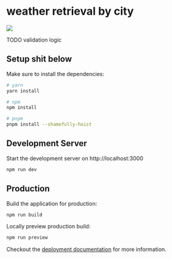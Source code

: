 # weather retrieval by city 

![](https://cdn.discordapp.com/attachments/701606472815083633/1159952257761149038/img.png?ex=6532e4b9&is=65206fb9&hm=c8bb18befa74cf4ed8b9d434d6661225cc771e50d3b375ffa39f5a790ae08c74&)

TODO validation logic 

## Setup shit below

Make sure to install the dependencies:

```bash
# yarn
yarn install

# npm
npm install

# pnpm
pnpm install --shamefully-hoist
```

## Development Server

Start the development server on http://localhost:3000

```bash
npm run dev
```

## Production

Build the application for production:

```bash
npm run build
```

Locally preview production build:

```bash
npm run preview
```

Checkout the [deployment documentation](https://v3.nuxtjs.org/guide/deploy/presets) for more information.
